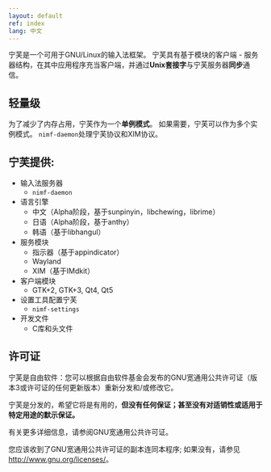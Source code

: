 ```yaml
---
layout: default
ref: index
lang: 中文
---
```


宁芙是一个可用于GNU/Linux的输入法框架。 宁芙具有基于模块的客户端 - 服务器结构，在其中应用程序充当客户端，并通过**Unix套接字**与宁芙服务器**同步**通信。

## 轻量级

为了减少了内存占用，宁芙作为一个**单例模式**。
如果需要，宁芙可以作为多个实例模式。
`nimf-daemon`处理宁芙协议和XIM协议。

## 宁芙提供:

* 输入法服务器
  * `nimf-daemon`
* 语言引擎
  * 中文（Alpha阶段，基于sunpinyin，libchewing，librime）
  * 日语（Alpha阶段，基于anthy）
  * 韩语（基于libhangul）
* 服务模块
  * 指示器（基于appindicator）
  * Wayland
  * XIM（基于IMdkit）
* 客户端模块
  * GTK+2, GTK+3, Qt4, Qt5
* 设置工具配置宁芙
  * `nimf-settings`
* 开发文件
  * C库和头文件

## 许可证

宁芙是自由软件：您可以根据自由软件基金会发布的GNU宽通用公共许可证（版本3或许可证的任何更新版本）重新分发和/或修改它。

宁芙是分发的，希望它将是有用的，**但没有任何保证；甚至没有对适销性或适用于特定用途的默示保证。**

有关更多详细信息，请参阅GNU宽通用公共许可证。

您应该收到了GNU宽通用公共许可证的副本连同本程序; 如果没有，请参见<http://www.gnu.org/licenses/>。
